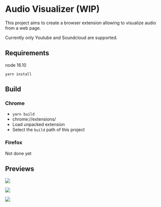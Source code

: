 # Audio Visualizer (WIP)

This project aims to create a browser extension allowing to visualize audio from a web page.

Currently only Youtube and Soundcloud are supported.

## Requirements

node 16.10

`yarn install`

## Build

### Chrome

- `yarn build`
- chrome://extensions/
- Load unpacked extension
- Select the `build` path of this project

### Firefox

Not done yet

## Previews

![](https://i.imgur.com/yIKgtV5.jpeg)

![](https://i.imgur.com/r9TvzBe.jpeg)

![](https://i.imgur.com/HiT6g58.png)
